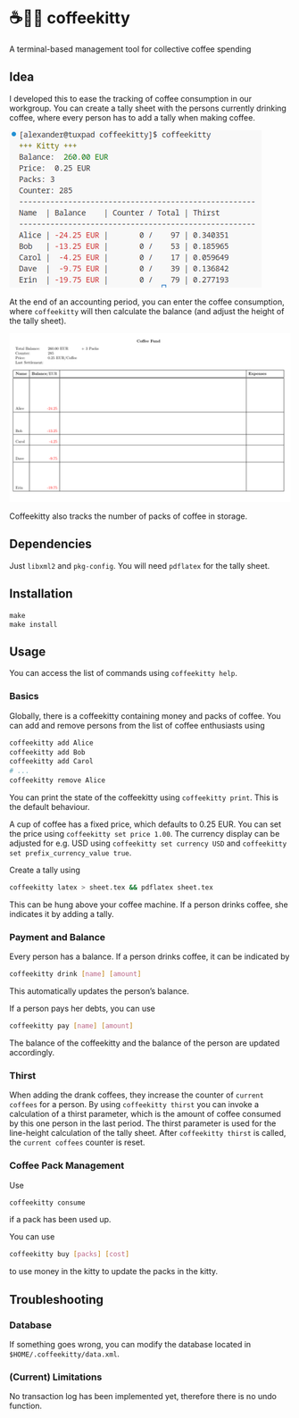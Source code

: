 # ☕🫰😺 coffeekitty

A terminal-based management tool for collective coffee spending

## Idea

I developed this to ease the tracking of coffee consumption in our workgroup.
You can create a tally sheet with the persons currently drinking coffee, where every person has to add a tally when making coffee.

![coffeekitty latex](img/coffeekitty_print.png)

At the end of an accounting period, you can enter the coffee consumption, where `coffeekitty` will then calculate the balance (and adjust the height of the tally sheet).

![coffeekitty print](img/coffeekitty_latex.png)

Coffeekitty also tracks the number of packs of coffee in storage.


## Dependencies

Just `libxml2` and `pkg-config`. You will need `pdflatex` for the tally sheet.


## Installation

```
make
make install
```


## Usage

You can access the list of commands using `coffeekitty help`.

### Basics

Globally, there is a coffeekitty containing money and packs of coffee.
You can add and remove persons from the list of coffee enthusiasts using

```bash
coffeekitty add Alice
coffeekitty add Bob
coffeekitty add Carol
# ...
coffeekitty remove Alice
```

You can print the state of the coffeekitty using `coffeekitty print`.
This is the default behaviour.

A cup of coffee has a fixed price, which defaults to 0.25 EUR.
You can set the price using `coffeekitty set price 1.00`.
The currency display can be adjusted for e.g. USD using `coffeekitty set currency USD` and `coffeekitty set prefix_currency_value true`.

Create a tally using

```bash
coffeekitty latex > sheet.tex && pdflatex sheet.tex
```

This can be hung above your coffee machine. If a person drinks coffee, she indicates it by adding a tally.


### Payment and Balance

Every person has a balance. If a person drinks coffee, it can be indicated by

```bash
coffeekitty drink [name] [amount]
```

This automatically updates the person’s balance.

If a person pays her debts, you can use

```bash
coffeekitty pay [name] [amount]
```

The balance of the coffeekitty and the balance of the person are updated accordingly.

### Thirst

When adding the drank coffees, they increase the counter of `current coffees` for a person.
By using `coffeekitty thirst` you can invoke a calculation of a thirst parameter, which is the amount of coffee consumed by this one person in the last period.
The thirst parameter is used for the line-height calculation of the tally sheet.
After `coffeekitty thirst` is called, the `current coffees` counter is reset.

### Coffee Pack Management

Use

```bash
coffeekitty consume
```

if a pack has been used up.

You can use

```bash
coffeekitty buy [packs] [cost]
```

to use money in the kitty to update the packs in the kitty.


## Troubleshooting

### Database

If something goes wrong, you can modify the database located in `$HOME/.coffeekitty/data.xml`.


### (Current) Limitations

No transaction log has been implemented yet, therefore there is no undo function.